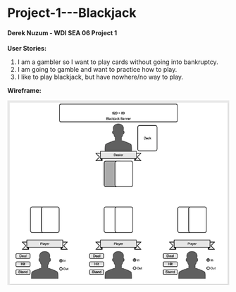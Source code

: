 # Project-1---Blackjack
#### Derek Nuzum - WDI SEA 06 Project 1

__User Stories:__

1. I am a gambler so I want to play cards without going into bankruptcy.
2. I am going to gamble and want to practice how to play.
3. I like to play blackjack, but have nowhere/no way to play.

__Wireframe:__

![alt text](https://github.com/dnuzum/Project-1---Blackjack/blob/master/Google%20ChromeScreenSnapz001.png "Blackjack Wireframe")
